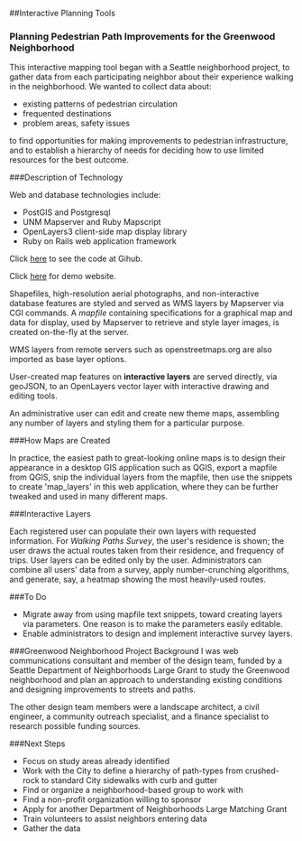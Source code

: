 
##Interactive Planning Tools
### Planning Pedestrian Path Improvements for the Greenwood Neighborhood

This interactive mapping tool began with a Seattle neighborhood project, to gather data from each participating neighbor about their experience walking in the neighborhood. We wanted to collect data about:

* existing patterns of pedestrian circulation
* frequented destinations
* problem areas, safety issues

to find opportunities for making improvements to pedestrian infrastructure, and to establish a hierarchy of needs for deciding how to use limited resources for the best outcome.



###Description of Technology 

Web and database technologies include:

* PostGIS and Postgresql
* UNM Mapserver and Ruby Mapscript
* OpenLayers3 client-side map display library
* Ruby on Rails web application framework

Click [here](http://github.com/psorey/neighbors_maps "Paul Sorey's Github account: Ruby, Javascript, HTML, CSS") to see the code at Gihub.

Click [here](http://maps.artpluslogic.com "pWebGIS") for demo website. 




Shapefiles, high-resolution aerial photographs, and non-interactive database features are styled and served as WMS layers by Mapserver via CGI commands. A *mapfile* containing specifications for a graphical map and data for display, used by Mapserver to retrieve and style layer images, is created on-the-fly at the server.  

WMS layers from remote servers such as openstreetmaps.org are also imported as base layer options.

User-created map features on **interactive layers** are served directly, via geoJSON, to an OpenLayers vector layer with interactive drawing and editing tools.

An administrative user can edit and create new theme maps, assembling any number of layers and styling them for a particular purpose.



###How Maps are Created

In practice, the easiest path to great-looking online maps is to design their appearance
in a desktop GIS application such as QGIS, export a mapfile from QGIS, snip the
individual layers from the mapfile, then use the snippets to create 'map_layers'
in this web application, where they can be further tweaked and used in many different maps.

###Interactive Layers

Each registered user can populate their own layers with requested information. For *Walking* *Paths* *Survey*, the user's residence is shown; the user draws the actual routes taken from their residence, and frequency of trips.  User layers can be edited only by the user. Administrators can combine all users' data from a survey, apply number-crunching algorithms, and generate, say, a heatmap showing the most heavily-used routes.



###To Do

* Migrate away from using mapfile text snippets, toward creating layers via parameters. One reason is to make the parameters easily editable. 
* Enable administrators to design and implement interactive survey layers.



###Greenwood Neighborhood Project Background
I was web communications consultant and member of the design team, funded by a Seattle Department of Neighborhoods Large Grant to study the Greenwood neighborhood and plan an approach to understanding existing conditions and designing improvements to streets and paths. 

The other design team members were a landscape architect, a civil engineer, a community outreach specialist, and a finance specialist to research possible funding sources. 

###Next Steps
* Focus on study areas already identified
* Work with the City to define a hierarchy of path-types from crushed-rock to standard City sidewalks with curb and gutter
* Find or organize a neighborhood-based group to work with
* Find a non-profit organization willing to sponsor
* Apply for another Department of Neighborhoods Large Matching Grant
* Train volunteers to assist neighbors entering data
* Gather the data


